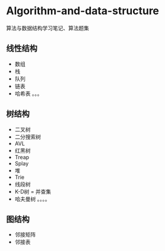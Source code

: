 # Algorithm-and-data-structure
算法与数据结构学习笔记、算法题集
## 线性结构
- 数组
- 栈
- 队列
- 链表
- 哈希表
。。。

## 树结构
- 二叉树
- 二分搜索树
- AVL
- 红黑树
- Treap
- Splay
- 堆
- Trie
- 线段树
- K-D树
= 并查集
- 哈夫曼树
。。。。

## 图结构
- 邻接矩阵
- 邻接表
